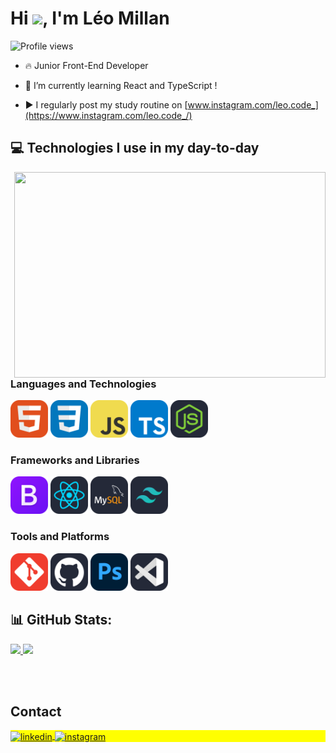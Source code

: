 <h1 align="left">Hi <img src="https://raw.githubusercontent.com/kaueMarques/kaueMarques/master/hi.gif" height="30px">, I'm Léo Millan</h1>
<p align="left"> <img src="https://komarev.com/ghpvc/?username=leomillan22&color=yellow" alt="Profile views" /> </p>

- 🔥 Junior Front-End Developer 

- 🌱 I’m currently learning React and TypeScript !

- ▶️ I regularly post my study routine on [www.instagram.com/leo.code_](https://www.instagram.com/leo.code_/)

<!--

<br><br>
<!-- Skills -->
## 💻 Technologies I use in my day-to-day
<img align="right" width="498" height="329" src="https://media.tenor.com/UlmNqQlrC6QAAAAi/mega-charizard-x-flying.gif">

### Languages and Technologies
<p>
  <img alt="HTML" height="60" width="60" src="https://github.com/tandpfun/skill-icons/blob/main/icons/HTML.svg">
  <img alt="CSS" height="60" width="60" src="https://raw.githubusercontent.com/tandpfun/skill-icons/65dea6c4eaca7da319e552c09f4cf5a9a8dab2c8/icons/CSS.svg">
  <img alt="JavaScript" height="60" width="60" src="https://raw.githubusercontent.com/tandpfun/skill-icons/65dea6c4eaca7da319e552c09f4cf5a9a8dab2c8/icons/JavaScript.svg">
  <img alt="TypeScript" height="60" width="60" src="https://raw.githubusercontent.com/tandpfun/skill-icons/65dea6c4eaca7da319e552c09f4cf5a9a8dab2c8/icons/TypeScript.svg">
  <img alt="Node" height="60" width="60" src="https://raw.githubusercontent.com/tandpfun/skill-icons/65dea6c4eaca7da319e552c09f4cf5a9a8dab2c8/icons/NodeJS-Dark.svg">
</p>

### Frameworks and Libraries
<p>
  <img alt="Bootstrap" height="60" width="60" src="https://raw.githubusercontent.com/tandpfun/skill-icons/65dea6c4eaca7da319e552c09f4cf5a9a8dab2c8/icons/Bootstrap.svg">
  <img alt="React" height="60" width="60" src="https://raw.githubusercontent.com/tandpfun/skill-icons/65dea6c4eaca7da319e552c09f4cf5a9a8dab2c8/icons/React-Dark.svg">
  <img alt="MYSQL" height="60" width="60" src="https://raw.githubusercontent.com/tandpfun/skill-icons/65dea6c4eaca7da319e552c09f4cf5a9a8dab2c8/icons/MySQL-Dark.svg">
  <img alt="TailWind" height="60" width="60" src="https://raw.githubusercontent.com/tandpfun/skill-icons/65dea6c4eaca7da319e552c09f4cf5a9a8dab2c8/icons/TailwindCSS-Dark.svg">
</p>

### Tools and Platforms
<p>
  <img alt="Git" height="60" width="60" src="https://raw.githubusercontent.com/tandpfun/skill-icons/65dea6c4eaca7da319e552c09f4cf5a9a8dab2c8/icons/Git.svg">
  <img alt="Github" height="60" width="60" src="https://raw.githubusercontent.com/tandpfun/skill-icons/65dea6c4eaca7da319e552c09f4cf5a9a8dab2c8/icons/Github-Dark.svg">
  <img alt="Photoshop" height="60" width="60" src="https://github.com/tandpfun/skill-icons/blob/main/icons/Photoshop.svg">
  <img alt="Vscode" height="60" width="60" src="https://raw.githubusercontent.com/tandpfun/skill-icons/65dea6c4eaca7da319e552c09f4cf5a9a8dab2c8/icons/VSCode-Dark.svg">
</p>

<!-- Status -->
## 📊 GitHub Stats: 
<div>
  <a href="https://github.com/leomillan22">
    <img height="180em" src="https://github-readme-stats.vercel.app/api?username=leomillan22&theme=midnight-purple&hide_border=false&include_all_commits=true&count_private=true" />
    <img height="180em" src="https://github-readme-stats.vercel.app/api/top-langs/?username=leomillan22&theme=midnight-purple&hide_border=false&include_all_commits=true&count_private=true&layout=compact" />
  </a>
</div>


<br><br>


## Contact

<p align="left" style="background:yellow">
<a href="https://linkedin.com/in/leonardomillandev" target="_blank">
  <img align="center" src="https://img.shields.io/badge/-leomillandev-05122A?style=flat&logo=linkedin" alt="linkedin"/>
</a>

<a href="https://instagram.com/leo.code_" target="_blank">
 <img align="center" src="https://img.shields.io/badge/-leo.code_-05122A?style=flat&logo=instagram" alt="instagram"/>
</a>

</p>

<!--

